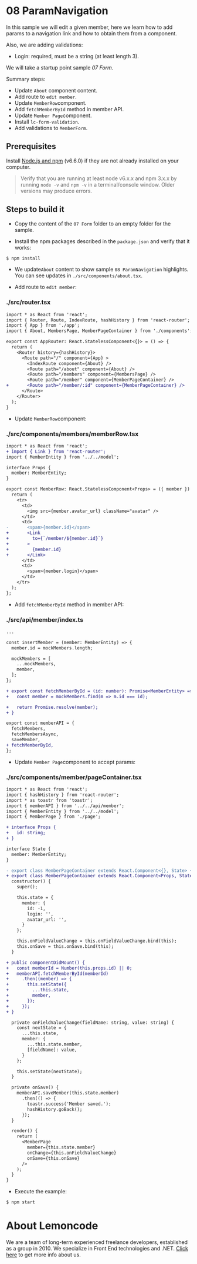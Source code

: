 # 08 ParamNavigation

In this sample we will edit a given member, here we learn how to add params to a navigation link and how to obtain them from a component.

Also, we are adding validations:

* Login: required, must be a string (at least length 3).

We will take a startup point sample _07 Form_.

Summary steps:

- Update `About` component content.
- Add route to `edit member`.
- Update `MemberRow`component.
- Add `fetchMemberById` method in member API.
- Update `Member Page`component.
- Install `lc-form-validation`.
- Add validations to `MemberForm`.

## Prerequisites

Install [Node.js and npm](https://nodejs.org/en/) (v6.6.0) if they are not already
installed on your computer.

> Verify that you are running at least node v6.x.x and npm 3.x.x by running `node -v` and `npm -v`
in a terminal/console window. Older versions may produce errors.

## Steps to build it

- Copy the content of the `07 Form` folder to an empty folder for the sample.

- Install the npm packages described in the `package.json` and verify that it works:

 ```bash
 $ npm install
 ```

- We update`About` content to show sample `08 ParamNavigation` highlights. You can see updates in `./src/components/about.tsx`.

- Add route to `edit member`:

### ./src/router.tsx
```diff
import * as React from 'react';
import { Router, Route, IndexRoute, hashHistory } from 'react-router';
import { App } from './app';
import { About, MembersPage, MemberPageContainer } from './components';

export const AppRouter: React.StatelessComponent<{}> = () => {
  return (
    <Router history={hashHistory}>
      <Route path="/" component={App} >
        <IndexRoute component={About} />
        <Route path="/about" component={About} />
        <Route path="/members" component={MembersPage} />
        <Route path="/member" component={MemberPageContainer} />
+       <Route path="/member/:id" component={MemberPageContainer} />
      </Route>
    </Router>
  );
}

```

- Update `MemberRow`component:

### ./src/components/members/memberRow.tsx
```diff
import * as React from 'react';
+ import { Link } from 'react-router';
import { MemberEntity } from '../../model';

interface Props {
  member: MemberEntity;
}

export const MemberRow: React.StatelessComponent<Props> = ({ member }) => {
  return (
    <tr>
      <td>
        <img src={member.avatar_url} className="avatar" />
      </td>
      <td>
-       <span>{member.id}</span>
+       <Link
+         to={`/member/${member.id}`}
+       >
+         {member.id}
+       </Link>
      </td>
      <td>
        <span>{member.login}</span>
      </td>
    </tr>
  );
};

```

- Add `fetchMemberById` method in member API:

### ./src/api/member/index.ts
```diff
...

const insertMember = (member: MemberEntity) => {
  member.id = mockMembers.length;

  mockMembers = [
    ...mockMembers,
    member,
  ];
};

+ export const fetchMemberById = (id: number): Promise<MemberEntity> => {
+   const member = mockMembers.find(m => m.id === id);

+   return Promise.resolve(member);
+ }

export const memberAPI = {
  fetchMembers,
  fetchMembersAsync,
  saveMember,
+ fetchMemberById,
};

```

- Update `Member Page`component to accept params:

### ./src/components/member/pageContainer.tsx
```diff
import * as React from 'react';
import { hashHistory } from 'react-router';
import * as toastr from 'toastr';
import { memberAPI } from '../../api/member';
import { MemberEntity } from '../../model';
import { MemberPage } from './page';

+ interface Props {
+   id: string;
+ }

interface State {
  member: MemberEntity;
}

- export class MemberPageContainer extends React.Component<{}, State> {
+ export class MemberPageContainer extends React.Component<Props, State> {
  constructor() {
    super();

    this.state = {
      member: {
        id: -1,
        login: '',
        avatar_url: '',
      }
    };

    this.onFieldValueChange = this.onFieldValueChange.bind(this);
    this.onSave = this.onSave.bind(this);
  }

+ public componentDidMount() {
+   const memberId = Number(this.props.id) || 0;
+   memberAPI.fetchMemberById(memberId)
+     .then((member) => {
+       this.setState({
+         ...this.state,
+         member,
+       });
+     });
+ }

  private onFieldValueChange(fieldName: string, value: string) {
    const nextState = {
      ...this.state,
      member: {
        ...this.state.member,
        [fieldName]: value,
      }
    };

    this.setState(nextState);
  }

  private onSave() {
    memberAPI.saveMember(this.state.member)
      .then(() => {
        toastr.success('Member saved.');
        hashHistory.goBack();
      });
  }

  render() {
    return (
      <MemberPage
        member={this.state.member}
        onChange={this.onFieldValueChange}
        onSave={this.onSave}
      />
    );
  }
}

```

- Execute the example:

 ```bash
 $ npm start
 ```

# About Lemoncode

We are a team of long-term experienced freelance developers, established as a group in 2010.
We specialize in Front End technologies and .NET. [Click here](http://lemoncode.net/services/en/#en-home) to get more info about us. 

